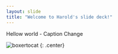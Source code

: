 ```yaml
---
layout: slide
title: "Welcome to Harold's slide deck!"
---
```


Hellow world - Caption Change

![boxertocat](https://octodex.github.com/images/boxertocat_octodex.jpg)
{: .center}

